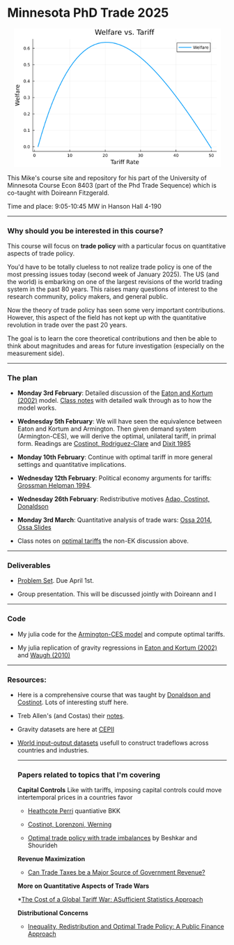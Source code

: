 # Minnesota PhD Trade 2025

<p float="left" align="middle">
  <img src="tariff.png" width="475" /> 
</p>

This Mike's course site and repository for his part of the University of Minnesota Course Econ 8403 (part of the Phd Trade Sequence) which is co-taught with Doireann Fitzgerald.

Time and place: 9:05-10:45 MW in Hanson Hall 4-190

---

### Why should you be interested in this course?

This course will focus on **trade policy** with a particular focus on quantitative aspects of trade policy. 

You'd have to be totally clueless to not realize trade policy is one of the most pressing issues today (second week of January 2025). The US (and the world) is embarking on one of the largest revisions of the world trading system in the past 80 years. This raises many questions of interest to the research community, policy makers, and general public. 

Now the theory of trade policy has seen some very important contributions. However, this aspect of the field has not kept up with the quantitative revolution in trade over the past 20 years. 

The goal is to learn the core theoretical contributions and then be able to think about magnitudes and areas for future investigation (especially on the measurement side).

---

### The plan

* **Monday 3rd February**: Detailed discussion of the [Eaton and Kortum (2002)](./readings/EK2002.pdf)  model. [Class notes](./notes/ek-notes.pdf) with detailed walk through as to how the model works. 

* **Wednesday 5th February**: We will have seen the equivalence between Eaton and Kortum and Armington. Then given demand system (Armington-CES), we will derive the optimal, unilateral tariff, in primal form. Readings are [Costinot, Rodriguez-Clare](./readings/CRC_Handbook.pdf) and [Dixit 1985](./readings/dixit-1985.pdf)

* **Monday 10th February**: Continue with optimal tariff in more general settings and quantitative implications.

* **Wednesday 12th February**: Political economy arguments for tariffs: [Grossman Helpman 1994](./readings/grossman-helpman.pdf).

* **Wednesday 26th February**: Redistributive motives [Adao, Costinot, Donaldson](https://www.nber.org/papers/w31798)

* **Monday 3rd March**: Quantitative analysis of trade wars: [Ossa 2014](./readings/ossa-2014.pdf), [Ossa Slides](./readings/trade-wars-slides.pdf)

* Class notes on [optimal tariffs](./notes/optimal-tariff-notes.pdf) the non-EK discussion above. 

---

### Deliverables

* [Problem Set](./problem-set/problem-set-waugh.pdf). Due April 1st. 

* Group presentation. This will be discussed jointly with Doireann and I 

---

### Code

* My julia code for the [Armington-CES model](https://github.com/mwaugh0328/julia-armington) and compute optimal tariffs.

* My julia replication of gravity regressions in [Eaton and Kortum (2002)](https://github.com/mwaugh0328/julia-eaton-kortum) and [Waugh (2010)](https://www.waugheconomics.com/uploads/2/2/5/6/22563786/sr435_itid.pdf) 

---

### Resources:

* Here is a comprehensive course that was taught by [Donaldson and Costinot](https://dave-donaldson.com/teaching/#tab-id-1). Lots of interesting stuff here.

* Treb Allen's (and Costas) their [notes](https://sites.google.com/site/treballen/graduate-trade).

* Gravity datasets are here at [CEPII](https://www.cepii.fr/CEPII/en/bdd_modele/bdd_modele.asp)

* [World input-output datasets](https://www.rug.nl/ggdc/valuechain/wiod/?lang=en) usefull to construct tradeflows across countries and industries.

  ---

  ### Papers related to topics that I'm covering

  **Capital Controls** Like with tariffs, imposing capital controls could move intertemporal prices in a countries favor

  * [Heathcote Perri](https://www.imf.org/external/np/res/seminars/2014/arc/pdf/heathcote_perri.pdf) quantiative BKK

  * [Costinot, Lorenzoni, Werning](https://economics.mit.edu/sites/default/files/publications/ITP_webpage.pdf)
 
  * [Optimal trade policy with trade imbalances](https://www.sciencedirect.com/science/article/abs/pii/S0304393219301990) by Beshkar and Shourideh
 
  **Revenue Maximization**

    * [Can Trade Taxes be a Major Source of Government Revenue?](https://alashkar.pages.iu.edu/TARIFF_REVENUE_Lashkaripour.pdf)

  **More on Quantitative Aspects of Trade Wars**

    *[The Cost of a Global Tariff War: ASufficient Statistics Approach](https://alashkar.pages.iu.edu/Tariff_War_Lashkaripour.pdf)
 
  **Distributional Concerns**

    * [Inequality, Redistribution and Optimal Trade Policy: A Public Finance Approach](https://roozbeh-hosseini.github.io/papers/Hosseini_Shourideh_Optimal_Trade_Policy.pdf)
   
    



